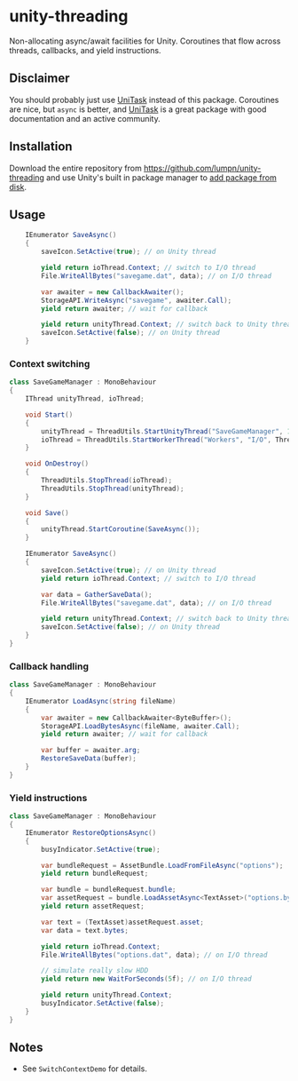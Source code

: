 # unity-threading
Non-allocating async/await facilities for Unity. Coroutines that flow across threads, callbacks, and yield instructions.

## Disclaimer
You should probably just use [UniTask](https://github.com/Cysharp/UniTask) instead of this package. Coroutines are nice, but `async` is better, and [UniTask](https://github.com/Cysharp/UniTask) is a great package with good documentation and an active community.

## Installation
Download the entire repository from https://github.com/lumpn/unity-threading and use Unity's built in package manager to [add package from disk](https://docs.unity3d.com/Manual/upm-ui-local.html).

## Usage
```csharp
    IEnumerator SaveAsync()
    {
        saveIcon.SetActive(true); // on Unity thread

        yield return ioThread.Context; // switch to I/O thread
        File.WriteAllBytes("savegame.dat", data); // on I/O thread

        var awaiter = new CallbackAwaiter();
        StorageAPI.WriteAsync("savegame", awaiter.Call);
        yield return awaiter; // wait for callback

        yield return unityThread.Context; // switch back to Unity thread
        saveIcon.SetActive(false); // on Unity thread
    }
```

### Context switching
```csharp
class SaveGameManager : MonoBehaviour
{
    IThread unityThread, ioThread;

    void Start()
    {
        unityThread = ThreadUtils.StartUnityThread("SaveGameManager", 10, this);
        ioThread = ThreadUtils.StartWorkerThread("Workers", "I/O", ThreadPriority.Normal, 10);        
    }

    void OnDestroy()
    {
        ThreadUtils.StopThread(ioThread);
        ThreadUtils.StopThread(unityThread);
    }

    void Save()
    {
        unityThread.StartCoroutine(SaveAsync());
    }

    IEnumerator SaveAsync()
    {
        saveIcon.SetActive(true); // on Unity thread
        yield return ioThread.Context; // switch to I/O thread

        var data = GatherSaveData();
        File.WriteAllBytes("savegame.dat", data); // on I/O thread

        yield return unityThread.Context; // switch back to Unity thread
        saveIcon.SetActive(false); // on Unity thread
    }
}
```

### Callback handling
```csharp
class SaveGameManager : MonoBehaviour
{
    IEnumerator LoadAsync(string fileName)
    {
        var awaiter = new CallbackAwaiter<ByteBuffer>();
        StorageAPI.LoadBytesAsync(fileName, awaiter.Call);
        yield return awaiter; // wait for callback

        var buffer = awaiter.arg;
        RestoreSaveData(buffer);
    }
}
```

### Yield instructions
```csharp
class SaveGameManager : MonoBehaviour
{
    IEnumerator RestoreOptionsAsync()
    {
        busyIndicator.SetActive(true);

        var bundleRequest = AssetBundle.LoadFromFileAsync("options");
        yield return bundleRequest;

        var bundle = bundleRequest.bundle;
        var assetRequest = bundle.LoadAssetAsync<TextAsset>("options.bytes");
        yield return assetRequest;

        var text = (TextAsset)assetRequest.asset;
        var data = text.bytes;

        yield return ioThread.Context;
        File.WriteAllBytes("options.dat", data); // on I/O thread

        // simulate really slow HDD
        yield return new WaitForSeconds(5f); // on I/O thread

        yield return unityThread.Context;
        busyIndicator.SetActive(false);
    }
}
```

## Notes
* See `SwitchContextDemo` for details.
